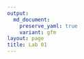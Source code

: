 ```yaml
---
output: 
  md_document:
    preserve_yaml: true
    variant: gfm
layout: page
title: Lab 01
---
```


